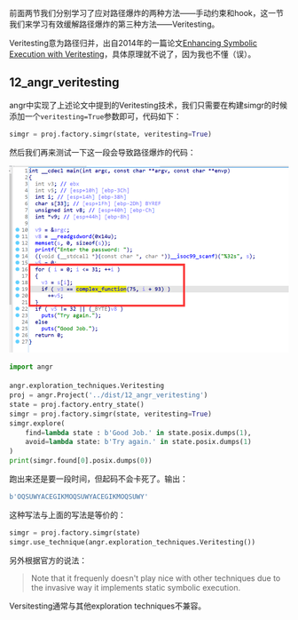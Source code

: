 前面两节我们分别学习了应对路径爆炸的两种方法——手动约束和hook，这一节我们来学习有效缓解路径爆炸的第三种方法——Veritesting。

Veritesting意为路径归并，出自2014年的一篇论文[Enhancing Symbolic Execution with Veritesting](https://github.com/bluesadi/ReverseTools/tree/main/angr/attachment/06_angr_veritesting/veritesting-icse-2014.pdf)，具体原理就不说了，因为我也不懂（误）。

## 12_angr_veritesting

angr中实现了上述论文中提到的Veritesting技术，我们只需要在构建simgr的时候添加一个`veritesting=True`参数即可，代码如下：

```python
simgr = proj.factory.simgr(state, veritesting=True)
```

然后我们再来测试一下这一段会导致路径爆炸的代码：

![image-20211006105830491](img/image-20211006105830491.png)

```python
import angr

angr.exploration_techniques.Veritesting
proj = angr.Project('../dist/12_angr_veritesting')
state = proj.factory.entry_state()
simgr = proj.factory.simgr(state, veritesting=True)
simgr.explore(
    find=lambda state : b'Good Job.' in state.posix.dumps(1),
    avoid=lambda state: b'Try again.' in state.posix.dumps(1)
)
print(simgr.found[0].posix.dumps(0))
```

跑出来还是要一段时间，但起码不会卡死了。输出：

```python
b'OQSUWYACEGIKMOQSUWYACEGIKMOQSUWY'
```

这种写法与上面的写法是等价的：

```python
simgr = proj.factory.simgr(state)
simgr.use_technique(angr.exploration_techniques.Veritesting())
```

另外根据官方的说法：

> Note that it frequenly doesn't play nice with other techniques due to the invasive way it implements static symbolic execution.

Versitesting通常与其他exploration techniques不兼容。